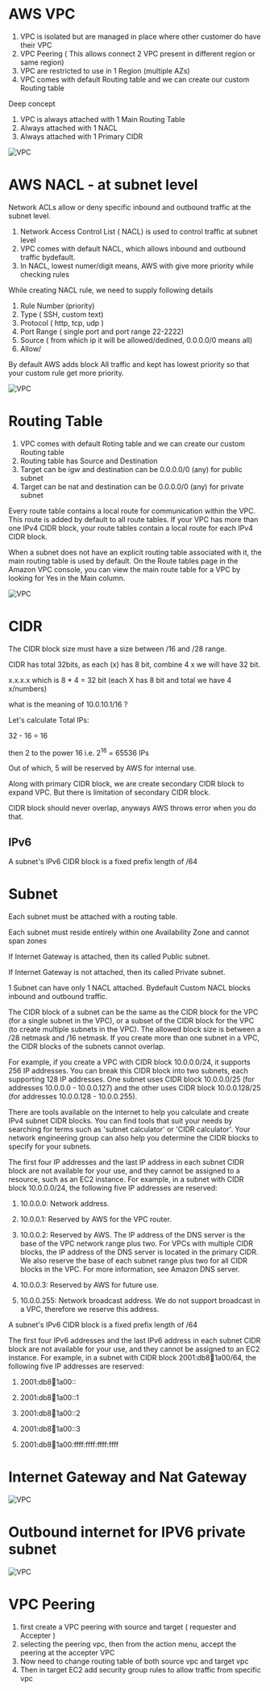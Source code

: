 # AWS VPC

1. VPC is isolated but are managed in place where other customer do have their VPC
2. VPC Peering ( This allows connect 2 VPC present in different region or same region)
3. VPC are restricted to use in 1 Region (multiple AZs)
4. VPC comes with default Routing table and we can create our custom Routing table

Deep concept
1. VPC is always attached with 1 Main Routing Table
2. Always attached with 1 NACL
2. Always attached with 1 Primary CIDR


![VPC](images/vpc.JPG)

# AWS NACL - at subnet level

Network ACLs allow or deny specific inbound and outbound traffic at the subnet level.

1. Network Access Control List ( NACL) is used to control traffic at subnet level
2. VPC comes with default NACL, which allows inbound and outbound traffic bydefault.
3. In NACL, lowest numer/digit means, AWS with give more priority while checking rules

While creating NACL rule, we need to supply following details

1. Rule Number (priority)
2. Type ( SSH, custom text)
3. Protocol ( http, tcp, udp )
4. Port Range ( single port and port range 22-2222)
5. Source ( from which ip it will be allowed/dedined, 0.0.0.0/0 means all)
6. Allow/

By default AWS adds block All traffic and kept has lowest priority so that your custom rule get more priority.

![VPC](images/nacl.JPG)

# Routing Table
1. VPC comes with default Roting table and we can create our custom Routing table
2. Routing table has Source and Destination
3. Target can be igw and destination can be 0.0.0.0/0 (any) for public subnet
4. Target can be nat and destination can be 0.0.0.0/0 (any) for private subnet

Every route table contains a local route for communication within the VPC. This route is added by default to all route tables. If your VPC has more than one IPv4 CIDR block, your route tables contain a local route for each IPv4 CIDR block.

When a subnet does not have an explicit routing table associated with it, the main routing table is used by default. On the Route tables page in the Amazon VPC console, you can view the main route table for a VPC by looking for Yes in the Main column.

![VPC](images/routing_table.JPG)

# CIDR

The CIDR block size must have a size between /16 and /28 range.

CIDR has total 32bits, as each (x) has 8 bit, combine 4 x we will have 32 bit.

x.x.x.x which is 8 * 4 = 32 bit  (each X has 8 bit and total we have 4 x/numbers)

what is the meaning of 10.0.10.1/16 ?

Let's calculate Total IPs:

32 - 16 = 16

then 2 to the power 16 i.e. 2<sup>16</sup> = 65536 IPs

Out of which, 5 will be reserved by AWS for internal use.

Along with primary CIDR block, we are create secondary CIDR block to expand VPC.
But there is limitation of secondary CIDR block.

CIDR block should never overlap, anyways AWS throws error when you do that.

## IPv6

A subnet's IPv6 CIDR block is a fixed prefix length of /64

# Subnet

Each subnet must be attached with a routing table.

Each subnet must reside entirely within one Availability Zone and cannot span zones

If Internet Gateway is attached, then its called Public subnet.

If Internet Gateway is not attached, then its called Private subnet.

1 Subnet can have only 1 NACL attached. Bydefault Custom NACL blocks inbound and outbound traffic.

The CIDR block of a subnet can be the same as the CIDR block for the VPC (for a single subnet in the VPC), or a subset of the CIDR block for the VPC (to create multiple subnets in the VPC). The allowed block size is between a /28 netmask and /16 netmask. If you create more than one subnet in a VPC, the CIDR blocks of the subnets cannot overlap.

For example, if you create a VPC with CIDR block 10.0.0.0/24, it supports 256 IP addresses. You can break this CIDR block into two subnets, each supporting 128 IP addresses. One subnet uses CIDR block 10.0.0.0/25 (for addresses 10.0.0.0 - 10.0.0.127) and the other uses CIDR block 10.0.0.128/25 (for addresses 10.0.0.128 - 10.0.0.255).

There are tools available on the internet to help you calculate and create IPv4 subnet CIDR blocks. You can find tools that suit your needs by searching for terms such as 'subnet calculator' or 'CIDR calculator'. Your network engineering group can also help you determine the CIDR blocks to specify for your subnets.

The first four IP addresses and the last IP address in each subnet CIDR block are not available for your use, and they cannot be assigned to a resource, such as an EC2 instance. For example, in a subnet with CIDR block 10.0.0.0/24, the following five IP addresses are reserved:

1. 10.0.0.0: Network address.

2. 10.0.0.1: Reserved by AWS for the VPC router.

3. 10.0.0.2: Reserved by AWS. The IP address of the DNS server is the base of the VPC network range plus two. For VPCs with multiple CIDR blocks, the IP address of the DNS server is located in the primary CIDR. We also reserve the base of each subnet range plus two for all CIDR blocks in the VPC. For more information, see Amazon DNS server.

4. 10.0.0.3: Reserved by AWS for future use.

5. 10.0.0.255: Network broadcast address. We do not support broadcast in a VPC, therefore we reserve this address.

A subnet's IPv6 CIDR block is a fixed prefix length of /64

The first four IPv6 addresses and the last IPv6 address in each subnet CIDR block are not available for your use, and they cannot be assigned to an EC2 instance. For example, in a subnet with CIDR block 2001:db8:1234:1a00/64, the following five IP addresses are reserved:

1. 2001:db8:1234:1a00::

2. 2001:db8:1234:1a00::1

3. 2001:db8:1234:1a00::2

4. 2001:db8:1234:1a00::3

5. 2001:db8:1234:1a00:ffff:ffff:ffff:ffff

# Internet Gateway and Nat Gateway

![VPC](images/NAT_IG.JPG)


# Outbound internet for IPV6 private subnet

![VPC](images/egress.JPG)


# VPC Peering

1. first create a VPC peering with source and target ( requester and Accepter )
2. selecting the peering vpc, then from the action menu, accept the peering at the accepter VPC
3. Now need to change routing table of both source vpc and target vpc
4. Then in target EC2 add security group rules to allow traffic from specific vpc




